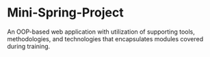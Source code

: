 # Mini-Spring-Project
An OOP-based web application with utilization of supporting tools, methodologies, and technologies that encapsulates modules covered during training.
